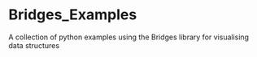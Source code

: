 # Bridges_Examples
A collection of python examples using the Bridges library for visualising data structures
